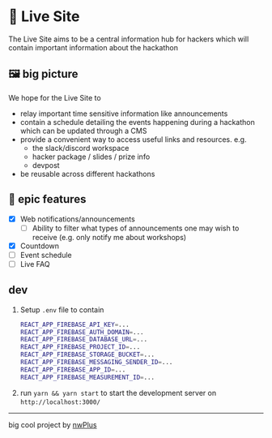 # 🔴 Live Site

The Live Site aims to be a central information hub for hackers which will contain important information about the hackathon

## 🖼️ big picture

We hope for the Live Site to
- relay important time sensitive information like announcements
- contain a schedule detailing the events happening during a hackathon which can be updated through a CMS
- provide a convenient way to access useful links and resources. e.g.
  - the slack/discord workspace
  - hacker package / slides / prize info
  - devpost
- be reusable across different hackathons

## 💯 epic features

- [x] Web notifications/announcements
  - [ ] Ability to filter what types of announcements one may wish to receive (e.g. only notify me about workshops)
- [x] Countdown
- [ ] Event schedule
- [ ] Live FAQ

## dev

1. Setup `.env` file to contain
    ```bash
    REACT_APP_FIREBASE_API_KEY=...
    REACT_APP_FIREBASE_AUTH_DOMAIN=...
    REACT_APP_FIREBASE_DATABASE_URL=...
    REACT_APP_FIREBASE_PROJECT_ID=...
    REACT_APP_FIREBASE_STORAGE_BUCKET=...
    REACT_APP_FIREBASE_MESSAGING_SENDER_ID=...
    REACT_APP_FIREBASE_APP_ID=...
    REACT_APP_FIREBASE_MEASUREMENT_ID=...
    ```
1. run `yarn && yarn start` to start the development server on `http://localhost:3000/`

<hr>

big cool project by [nwPlus](https://www.nwplus.io/)
